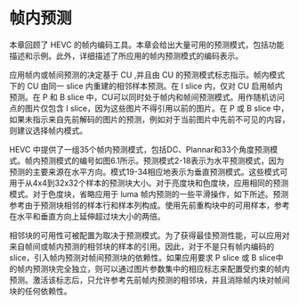 # 帧内预测

本章回顾了 HEVC 的帧内编码工具。本章会给出大量可用的预测模式，包括功能描述和示例。此外，详细描述了所应用的帧内预测模式的编码表示。

应用帧内或帧间预测的决定基于 CU ,并且由 CU 的预测模式标志指示。帧内模式下的 CU 由同一 slice 内重建的相邻样本预测。在 I slice 内，仅对 CU 启用帧内预测。在 P 和 B slice 中，CU可以同时处于帧内和帧间预测模式。用作随机访问点的图片仅包含 I slice，因为这些图片不得引用以前的图片。在 P 或 B slice 中，如果未指示来自先前解码的图片的预测，例如对于当前图片中先前不可见的内容，则建议选择帧内模式。

HEVC 中提供了一组35个帧内预测模式，包括DC、Plannar和33个角度预测模式。帧内预测模式的编号如图6.1所示。预测模式2-18表示为水平预测模式，因为预测的主要来源在水平方向。模式19-34相应地表示为垂直预测模式。这些模式可用于从4x4到32x32个样本的预测块大小。对于亮度块和色度块，应用相同的预测模式。对于色度块，省略应用于 luma 帧内预测的一些平滑操作，如下所述。预测参考由于预测块相邻的样本行和样本列构成。使用先前重构块中的可用样本，参考在水平和垂直方向上延伸超过块大小的两倍。

相邻块的可用性可被配置为取决于预测模式。为了获得最佳预测性能，可以应用对来自帧间或帧内预测的相邻块的样本的引用。因此，对于不是只有帧内编码的 slice，引入帧内预测对帧间预测块的依赖性。如果应用要求 P slice 或 B slice中的帧内预测块完全独立，则可以通过图片参数集中的相应标志来配置受约束的帧内预测。激活该标志后，只允许参考先前帧内预测的相邻块，并且消除帧内块对帧间块的任何依赖性。
